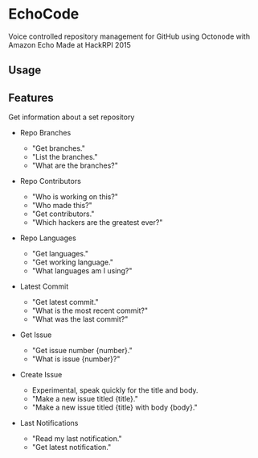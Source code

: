 # EchoCode

Voice controlled repository management for GitHub using Octonode with Amazon Echo
Made at HackRPI 2015

## Usage

## Features

Get information about a set repository

* Repo Branches
  * "Get branches."
  * "List the branches."
  * "What are the branches?"

* Repo Contributors
  * "Who is working on this?"
  * "Who made this?"
  * "Get contributors."
  * "Which hackers are the greatest ever?"

* Repo Languages
  * "Get languages."
  * "Get working language."
  * "What languages am I using?"

* Latest Commit
  * "Get latest commit."
  * "What is the most recent commit?"
  * "What was the last commit?"

* Get Issue
  * "Get issue number {number}."
  * "What is issue {number}?"

* Create Issue
    * Experimental, speak quickly for the title and body.
  * "Make a new issue titled {title}."
  * "Make a new issue titled {title} with body {body}."

* Last Notifications
  * "Read my last notification."
  * "Get latest notification."
